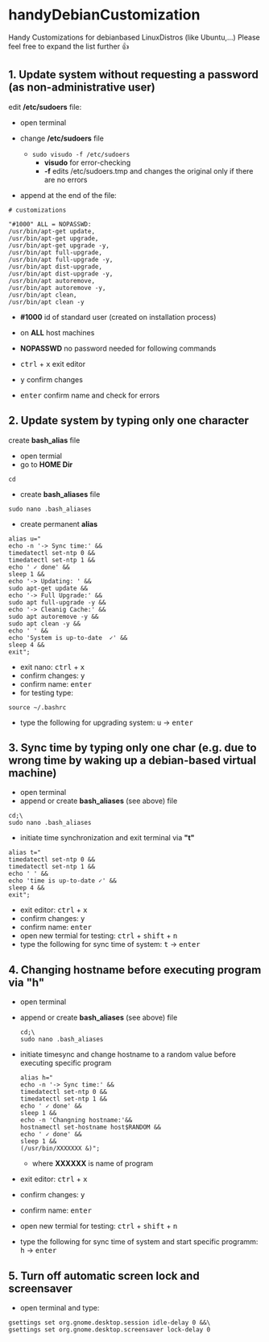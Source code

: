# handyDebianCustomization
Handy Customizations for debianbased LinuxDistros (like Ubuntu,...)
Please feel free to expand the list further 👍

## 1. Update system without requesting a password (as non-administrative user)

edit __/etc/sudoers__ file:

- open terminal
- change __/etc/sudoers__ file
  - `sudo visudo -f /etc/sudoers`
    - __visudo__ for error-checking
    - __-f__ edits /etc/sudoers.tmp and changes the original only if there are no errors

- append at the end of the file:
```cosole
# customizations

"#1000" ALL = NOPASSWD: 
/usr/bin/apt-get update,
/usr/bin/apt-get upgrade,
/usr/bin/apt-get upgrade -y,
/usr/bin/apt full-upgrade,
/usr/bin/apt full-upgrade -y,
/usr/bin/apt dist-upgrade,
/usr/bin/apt dist-upgrade -y,
/usr/bin/apt autoremove,
/usr/bin/apt autoremove -y,
/usr/bin/apt clean,
/usr/bin/apt clean -y

```
  - __#1000__ id of standard user (created on installation process)
  - on __ALL__ host machines
  - __NOPASSWD__ no password needed for following commands
  
- <kbd>ctrl</kbd> + <kbd>x</kbd> exit editor
- <kbd>y</kbd> confirm changes
- <kbd>enter</kbd>       confirm name and check for errors
  
## 2. Update system by typing only one character
  
  create __bash_alias__ file
  
  - open termial
  - go to __HOME Dir__
  ```console
  cd
  ```
  - create __bash_aliases__ file
  ```console
  sudo nano .bash_aliases
  ```
  - create permanent __alias__
  ```console
  alias u="
  echo -n '-> Sync time:' &&
  timedatectl set-ntp 0 &&
  timedatectl set-ntp 1 &&
  echo ' ✓ done' &&
  sleep 1 &&
  echo '-> Updating: ' &&
  sudo apt-get update &&
  echo '-> Full Upgrade:' &&
  sudo apt full-upgrade -y &&
  echo '-> Cleanig Cache:' &&
  sudo apt autoremove -y &&
  sudo apt clean -y &&
  echo ' ' &&
  echo 'System is up-to-date  ✓' &&
  sleep 4 &&
  exit";

  ```
  - exit nano: <kbd>ctrl</kbd> + <kbd>x</kbd>
  - confirm changes: <kbd>y</kbd>
  - confirm name: <kbd>enter</kbd>
  - for testing type:
  ```console
  source ~/.bashrc 
  ```
  - type the following for upgrading system: <kbd>u</kbd> -> <kbd>enter</kbd>
  
## 3. Sync time by typing only one char (e.g. due to wrong time by waking up a debian-based virtual machine)
  
  - open terminal
  - append or create __bash_aliases__ (see above) file
  ```console
  cd;\
  sudo nano .bash_aliases
  ```
  - initiate time synchronization and exit terminal via __"t"__
  ```console
  alias t="
  timedatectl set-ntp 0 &&
  timedatectl set-ntp 1 &&
  echo ' ' &&
  echo 'time is up-to-date ✓' &&
  sleep 4 &&
  exit";
  ```
- exit editor: <kbd>ctrl</kbd> + <kbd>x</kbd>
- confirm changes: <kbd>y</kbd>
- confirm name: <kbd>enter</kbd>
- open new termial for testing: <kbd>ctrl</kbd> + <kbd>shift</kbd> + <kbd>n</kbd>
- type the following for sync time of system: <kbd>t</kbd> -> <kbd>enter</kbd>

## 4. Changing hostname before executing program via __"h"__

- open terminal
- append or create __bash_aliases__ (see above) file
  ```console
  cd;\
  sudo nano .bash_aliases
  ```
- initiate timesync and change hostname to a random value before executing specific program
  ```console
  alias h="
  echo -n '-> Sync time:' &&
  timedatectl set-ntp 0 &&
  timedatectl set-ntp 1 &&
  echo ' ✓ done' &&
  sleep 1 &&
  echo -n 'Changning hostname:'&&
  hostnamectl set-hostname host$RANDOM &&
  echo ' ✓ done' &&
  sleep 1 &&
  (/usr/bin/XXXXXXX &)";

  ```
  - where __XXXXXX__ is name of program
  
- exit editor: <kbd>ctrl</kbd> + <kbd>x</kbd>
- confirm changes: <kbd>y</kbd>
- confirm name: <kbd>enter</kbd>
- open new termial for testing: <kbd>ctrl</kbd> + <kbd>shift</kbd> + <kbd>n</kbd>
- type the following for sync time of system and start specific programm: <kbd>h</kbd> -> <kbd>enter</kbd>

## 5. Turn off automatic screen lock and screensaver

- open terminal and type:
```console
gsettings set org.gnome.desktop.session idle-delay 0 &&\
gsettings set org.gnome.desktop.screensaver lock-delay 0
```

